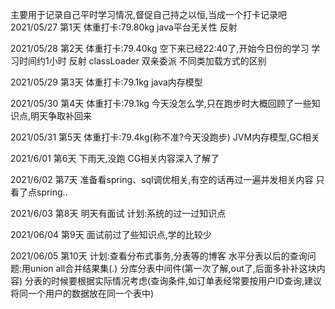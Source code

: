 主要用于记录自己平时学习情况,督促自己持之以恒,当成一个打卡记录吧
2021/05/27 第1天
体重打卡:79.80kg
java平台无关性 反射 

2021/05/28 第2天
体重打卡:79.40kg
空下来已经22:40了,开始今日份的学习
学习时间约1小时 
反射 classLoader 双亲委派 不同类加载方式的区别

2021/05/29 第3天
体重打卡:79.1kg
java内存模型

2021/05/30 第4天
体重打卡:79.1kg
今天没怎么学,只在跑步时大概回顾了一些知识点,明天争取补回来

2021/05/31 第5天
体重打卡:79.4kg(称不准?今天没跑步)
JVM内存模型,GC相关

2021/6/01 第6天
下雨天,没跑
CG相关内容深入了解了

2021/6/02 第7天
准备看spring、sql调优相关,有空的话再过一遍并发相关内容
只看了点spring..

2021/6/03 第8天
明天有面试
计划:系统的过一过知识点

2021/06/04 第9天
面试前过了些知识点,学的比较少

2021/06/05 第10天
计划:查看分布式事务,分表等的博客
水平分表以后的查询问题:用union all合并结果集(.) 分库分表中间件(第一次了解,out了,后面多补补这块内容)
分表的时候要根据实际情况考虑(查询条件,如订单表经常要按用户ID查询,建议将同一个用户的数据放在同一个表中)


